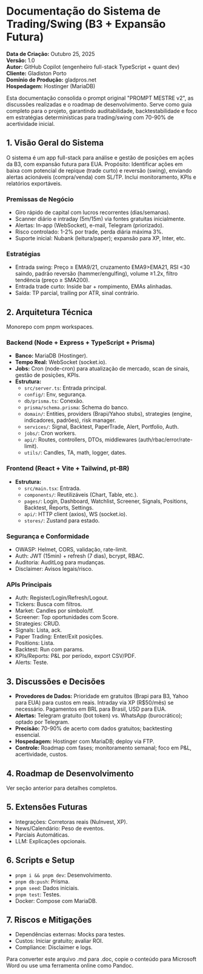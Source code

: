 # Documentação do Sistema de Trading/Swing (B3 + Expansão Futura)

**Data de Criação:** Outubro 25, 2025  
**Versão:** 1.0  
**Autor:** GitHub Copilot (engenheiro full-stack TypeScript + quant dev)  
**Cliente:** Gladiston Porto  
**Domínio de Produção:** gladpros.net  
**Hospedagem:** Hostinger (MariaDB)

Esta documentação consolida o prompt original "PROMPT MESTRE v2", as discussões realizadas e o roadmap de desenvolvimento. Serve como guia completo para o projeto, garantindo auditabilidade, backtestabilidade e foco em estratégias determinísticas para trading/swing com 70-90% de acertividade inicial.

## 1. Visão Geral do Sistema
O sistema é um app full-stack para análise e gestão de posições em ações da B3, com expansão futura para EUA. Propósito: Identificar ações em baixa com potencial de repique (trade curto) e reversão (swing), enviando alertas acionáveis (compra/venda) com SL/TP. Inclui monitoramento, KPIs e relatórios exportáveis.

### Premissas de Negócio
- Giro rápido de capital com lucros recorrentes (dias/semanas).
- Scanner diário e intraday (5m/15m) via fontes gratuitas inicialmente.
- Alertas: In-app (WebSocket), e-mail, Telegram (priorizado).
- Risco controlado: 1-2% por trade, perda diária máxima 3%.
- Suporte inicial: Nubank (leitura/paper); expansão para XP, Inter, etc.

### Estratégias
- Entrada swing: Preço ≥ EMA9/21, cruzamento EMA9>EMA21, RSI <30 saindo, padrão reversão (hammer/engulfing), volume ≥1.2x, filtro tendência (preço ≥ SMA200).
- Entrada trade curto: Inside bar + rompimento, EMAs alinhadas.
- Saída: TP parcial, trailing por ATR, sinal contrário.

## 2. Arquitetura Técnica
Monorepo com pnpm workspaces.

### Backend (Node + Express + TypeScript + Prisma)
- **Banco:** MariaDB (Hostinger).
- **Tempo Real:** WebSocket (socket.io).
- **Jobs:** Cron (node-cron) para atualização de mercado, scan de sinais, gestão de posições, KPIs.
- **Estrutura:**
  - `src/server.ts`: Entrada principal.
  - `config/`: Env, segurança.
  - `db/prisma.ts`: Conexão.
  - `prisma/schema.prisma`: Schema do banco.
  - `domain/`: Entities, providers (Brapi/Yahoo stubs), strategies (engine, indicadores, padrões), risk manager.
  - `services/`: Signal, Backtest, PaperTrade, Alert, Portfolio, Auth.
  - `jobs/`: Cron workers.
  - `api/`: Routes, controllers, DTOs, middlewares (auth/rbac/error/rate-limit).
  - `utils/`: Candles, TA, math, logger, dates.

### Frontend (React + Vite + Tailwind, pt-BR)
- **Estrutura:**
  - `src/main.tsx`: Entrada.
  - `components/`: Reutilizáveis (Chart, Table, etc.).
  - `pages/`: Login, Dashboard, Watchlist, Screener, Signals, Positions, Backtest, Reports, Settings.
  - `api/`: HTTP client (axios), WS (socket.io).
  - `stores/`: Zustand para estado.

### Segurança e Conformidade
- OWASP: Helmet, CORS, validação, rate-limit.
- Auth: JWT (15min) + refresh (7 dias), bcrypt, RBAC.
- Auditoria: AuditLog para mudanças.
- Disclaimer: Avisos legais/risco.

### APIs Principais
- Auth: Register/Login/Refresh/Logout.
- Tickers: Busca com filtros.
- Market: Candles por símbolo/tf.
- Screener: Top oportunidades com Score.
- Strategies: CRUD.
- Signals: Lista, ack.
- Paper Trading: Enter/Exit posições.
- Positions: Lista.
- Backtest: Run com params.
- KPIs/Reports: P&L por período, export CSV/PDF.
- Alerts: Teste.

## 3. Discussões e Decisões
- **Provedores de Dados:** Prioridade em gratuitos (Brapi para B3, Yahoo para EUA) para custos em reais. Intraday via XP (R$50/mês) se necessário. Pagamentos em BRL para Brasil, USD para EUA.
- **Alertas:** Telegram gratuito (bot token) vs. WhatsApp (burocrático); optado por Telegram.
- **Precisão:** 70-90% de acerto com dados gratuitos; backtesting essencial.
- **Hospedagem:** Hostinger com MariaDB; deploy via FTP.
- **Controle:** Roadmap com fases; monitoramento semanal; foco em P&L, acertividade, custos.

## 4. Roadmap de Desenvolvimento
Ver seção anterior para detalhes completos.

## 5. Extensões Futuras
- Integrações: Corretoras reais (NuInvest, XP).
- News/Calendário: Peso de eventos.
- Parciais Automáticas.
- LLM: Explicações opcionais.

## 6. Scripts e Setup
- `pnpm i && pnpm dev`: Desenvolvimento.
- `pnpm db:push`: Prisma.
- `pnpm seed`: Dados iniciais.
- `pnpm test`: Testes.
- Docker: Compose com MariaDB.

## 7. Riscos e Mitigações
- Dependências externas: Mocks para testes.
- Custos: Iniciar gratuito; avaliar ROI.
- Compliance: Disclaimer e logs.

Para converter este arquivo .md para .doc, copie o conteúdo para Microsoft Word ou use uma ferramenta online como Pandoc.